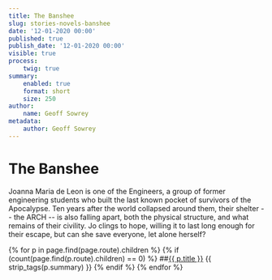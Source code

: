 ```yaml
---
title: The Banshee
slug: stories-novels-banshee
date: '12-01-2020 00:00'
published: true
publish_date: '12-01-2020 00:00'
visible: true
process:
    twig: true
summary:
    enabled: true
    format: short
    size: 250
author:
    name: Geoff Sowrey
metadata:
    author: Geoff Sowrey
---
```


# The Banshee

Joanna Maria de Leon is one of the Engineers, a group of former engineering students who built the last known pocket of survivors of the Apocalypse. Ten years after the world collapsed around them, their shelter -- the ARCH -- is also falling apart, both the physical structure, and what remains of their civility. Jo clings to hope, willing it to last long enough for their escape, but can she save everyone, let alone herself? 

{% for p in page.find(page.route).children %}
{% if (count(page.find(p.route).children) == 0) %}
##[{{ p.title }}]({{p.url}})
{{ strip_tags(p.summary) }}
{% endif %}
{% endfor %}
